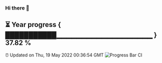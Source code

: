 ### Hi there 👋
⏳ Year progress { ███████████▁▁▁▁▁▁▁▁▁▁▁▁▁▁▁▁▁▁▁ } 37.82 %
---
⏰ Updated on Thu, 19 May 2022 00:36:54 GMT
![Progress Bar CI](https://github.com/Moyi321/Moyi321/workflows/Progress%20Bar%20CI/badge.svg)
